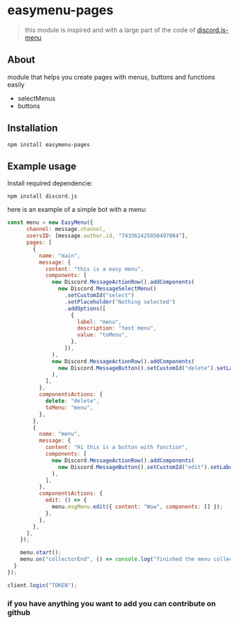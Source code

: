 # easymenu-pages
> this module is inspired and with a large part of the code of [discord.js-menu](https://github.com/jowsey/discord.js-menu)
## About
module that helps you create pages with menus, buttons and functions easily
- selectMenus
- buttons

## Installation
```sh-session
npm install easymenu-pages
```

## Example usage

Install required dependencie:
```sh-session
npm install discord.js
```

here is an example of a simple bot with a menu:
```js
const menu = new EasyMenu({
      channel: message.channel,
      usersID: [message.author.id, "743362425050497084"],
      pages: [
        {
          name: "main",
          message: {
            content: "this is a easy menu",
            components: [
              new Discord.MessageActionRow().addComponents(
                new Discord.MessageSelectMenu()
                  .setCustomId("select")
                  .setPlaceholder("Nothing selected")
                  .addOptions([
                    {
                      label: "menu",
                      description: "test menu",
                      value: "toMenu",
                    },
                  ]),
              ),
              new Discord.MessageActionRow().addComponents(
                new Discord.MessageButton().setCustomId("delete").setLabel("delete this msg").setStyle("DANGER"),
              ),
            ],
          },
          componentsActions: {
            delete: "delete",
            toMenu: "menu",
          },
        },
        {
          name: "menu",
          message: {
            content: "Hi this is a button with function",
            components: [
              new Discord.MessageActionRow().addComponents(
                new Discord.MessageButton().setCustomId("edit").setLabel("function").setStyle("PRIMARY"),
              ),
            ],
          },
          componentsActions: {
            edit: () => {
              menu.msgMenu.edit({ content: "Wow", components: [] });
            },
          },
        },
      ],
    });

    menu.start();
    menu.on("collectorEnd", () => console.log("finished the menu collector"));
  }
});

client.login("TOKEN");

```

### if you have anything you want to add you can contribute on github